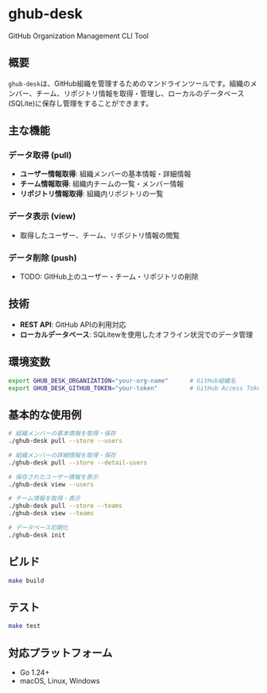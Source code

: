# ghub-desk

GitHub Organization Management CLI Tool

## 概要

`ghub-desk`は、GitHub組織を管理するためのマンドラインツールです。組織のメンバー、チーム、リポジトリ情報を取得・管理し、ローカルのデータベース(SQLite)に保存し管理をすることができます。

## 主な機能

### データ取得 (pull)
- **ユーザー情報取得**: 組織メンバーの基本情報・詳細情報
- **チーム情報取得**: 組織内チームの一覧・メンバー情報
- **リポジトリ情報取得**: 組織内リポジトリの一覧

### データ表示 (view)
- 取得したユーザー、チーム、リポジトリ情報の閲覧

### データ削除 (push)
- TODO: GitHub上のユーザー・チーム・リポジトリの削除

## 技術

- **REST API**: GitHub APIの利用対応
- **ローカルデータベース**: SQLitewを使用したオフライン状況でのデータ管理

## 環境変数

```bash
export GHUB_DESK_ORGANIZATION="your-org-name"      # GitHub組織名
export GHUB_DESK_GITHUB_TOKEN="your-token"         # GitHub Access Token
```

## 基本的な使用例

```bash
# 組織メンバーの基本情報を取得・保存
./ghub-desk pull --store --users

# 組織メンバーの詳細情報を取得・保存
./ghub-desk pull --store --detail-users

# 保存されたユーザー情報を表示
./ghub-desk view --users

# チーム情報を取得・表示
./ghub-desk pull --store --teams
./ghub-desk view --teams

# データベース初期化
./ghub-desk init
```

## ビルド

```bash
make build
```

##  テスト

```bash
make test
```

## 対応プラットフォーム

- Go 1.24+
- macOS, Linux, Windows
